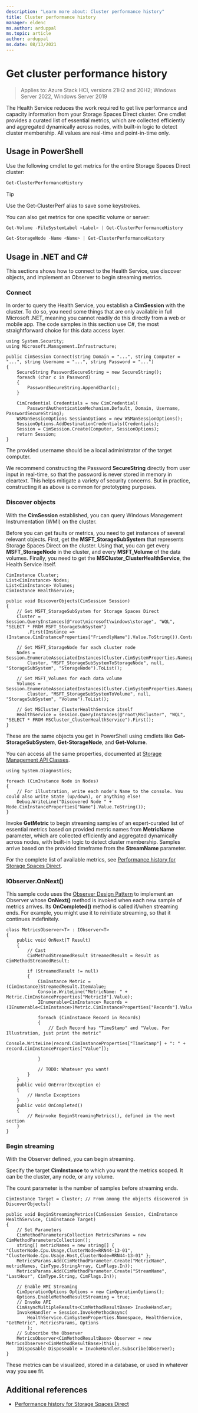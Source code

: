 ```yaml
---
description: "Learn more about: Cluster performance history"
title: Cluster performance history
manager: eldenc
ms.author: arduppal
ms.topic: article
author: arduppal
ms.date: 08/13/2021
---
```


# Get cluster performance history

> Applies to: Azure Stack HCI, versions 21H2 and 20H2; Windows Server 2022, Windows Server 2019

The Health Service reduces the work required to get live performance and capacity information from your Storage Spaces Direct cluster. One cmdlet provides a curated list of essential metrics, which are collected efficiently and aggregated dynamically across nodes, with built-in logic to detect cluster membership. All values are real-time and point-in-time only.

## Usage in PowerShell
Use the following cmdlet to get metrics for the entire Storage Spaces Direct cluster:

```PowerShell
Get-ClusterPerformanceHistory
```

>[!TIP]
 > Use the Get-ClusterPerf alias to save some keystrokes.

You can also get metrics for one specific volume or server:

```PowerShell
Get-Volume -FileSystemLabel <Label> | Get-ClusterPerformanceHistory

Get-StorageNode -Name <Name> | Get-ClusterPerformanceHistory
```

## Usage in .NET and C#
This sections shows how to connect to the Health Service, use discover objects, and implement an Observer to begin streaming metrics.

### Connect
In order to query the Health Service, you establish a **CimSession** with the cluster. To do so, you need some things that are only available in full Microsoft .NET, meaning you cannot readily do this directly from a web or mobile app. The code samples in this section use C\#, the most straightforward choice for this data access layer.

```
using System.Security;
using Microsoft.Management.Infrastructure;

public CimSession Connect(string Domain = "...", string Computer = "...", string Username = "...", string Password = "...")
{
    SecureString PasswordSecureString = new SecureString();
    foreach (char c in Password)
    {
        PasswordSecureString.AppendChar(c);
    }

    CimCredential Credentials = new CimCredential(
        PasswordAuthenticationMechanism.Default, Domain, Username, PasswordSecureString);
    WSManSessionOptions SessionOptions = new WSManSessionOptions();
    SessionOptions.AddDestinationCredentials(Credentials);
    Session = CimSession.Create(Computer, SessionOptions);
    return Session;
}
```

The provided username should be a local administrator of the target computer.

We recommend constructing the Password **SecureString** directly from user input in real-time, so that the password is never stored in memory in cleartext. This helps mitigate a variety of security concerns. But in practice, constructing it as above is common for prototyping purposes.

### Discover objects
With the **CimSession** established, you can query Windows Management Instrumentation (WMI) on the cluster.

Before you can get faults or metrics, you need to get instances of several relevant objects. First, get the **MSFT\_StorageSubSystem** that represents Storage Spaces Direct on the cluster. Using that, you can get every **MSFT\_StorageNode** in the cluster, and every **MSFT\_Volume** of the data volumes. Finally, you need to get the **MSCluster\_ClusterHealthService**, the Health Service itself.

```
CimInstance Cluster;
List<CimInstance> Nodes;
List<CimInstance> Volumes;
CimInstance HealthService;

public void DiscoverObjects(CimSession Session)
{
    // Get MSFT_StorageSubSystem for Storage Spaces Direct
    Cluster = Session.QueryInstances(@"root\microsoft\windows\storage", "WQL", "SELECT * FROM MSFT_StorageSubSystem")
        .First(Instance => (Instance.CimInstanceProperties["FriendlyName"].Value.ToString()).Contains("Cluster"));

    // Get MSFT_StorageNode for each cluster node
    Nodes = Session.EnumerateAssociatedInstances(Cluster.CimSystemProperties.Namespace,
        Cluster, "MSFT_StorageSubSystemToStorageNode", null, "StorageSubSystem", "StorageNode").ToList();

    // Get MSFT_Volumes for each data volume
    Volumes = Session.EnumerateAssociatedInstances(Cluster.CimSystemProperties.Namespace,
        Cluster, "MSFT_StorageSubSystemToVolume", null, "StorageSubSystem", "Volume").ToList();

    // Get MSCluster_ClusterHealthService itself
    HealthService = session.QueryInstances(@"root\MSCluster", "WQL", "SELECT * FROM MSCluster_ClusterHealthService").First();
}
```

These are the same objects you get in PowerShell using cmdlets like **Get-StorageSubSystem**, **Get-StorageNode**, and **Get-Volume**.

You can access all the same properties, documented at [Storage Management API Classes](/previous-versions/windows/desktop/stormgmt/storage-management-api-classes).

```
using System.Diagnostics;

foreach (CimInstance Node in Nodes)
{
    // For illustration, write each node's Name to the console. You could also write State (up/down), or anything else!
    Debug.WriteLine("Discovered Node " + Node.CimInstanceProperties["Name"].Value.ToString());
}
```

Invoke **GetMetric** to begin streaming samples of an expert-curated list of essential metrics based on provided metric names from **MetricName** parameter, which are collected efficiently and aggregated dynamically across nodes, with built-in logic to detect cluster membership. Samples arrive based on the provided timeframe from the **StreamName** parameter.

For the complete list of available metrics, see [Performance history for Storage Spaces Direct](/windows-server/storage/storage-spaces/performance-history).

### IObserver.OnNext()
This sample code uses the [Observer Design Pattern](/dotnet/standard/events/observer-design-pattern) to implement an Observer whose **OnNext()** method is invoked when each new sample of metrics arrives. Its **OnCompleted()** method is called if/when streaming ends. For example, you might use it to reinitiate streaming, so that it continues indefinitely.

```
class MetricsObserver<T> : IObserver<T>
{
    public void OnNext(T Result)
    {
        // Cast
        CimMethodStreamedResult StreamedResult = Result as CimMethodStreamedResult;

        if (StreamedResult != null)
        {
            CimInstance Metric = (CimInstance)StreamedResult.ItemValue;
            Console.WriteLine("MetricName: " + Metric.CimInstanceProperties["MetricId"].Value);
            IEnumerable<CimInstance> Records = (IEnumerable<CimInstance>)Metric.CimInstanceProperties["Records"].Value;

            foreach (CimInstance Record in Records)
            {
                // Each Record has "TimeStamp" and "Value. For Illustration, just print the metric"
                Console.WriteLine(record.CimInstanceProperties["TimeStamp"] + ": " + record.CimInstanceProperties["Value"]);

            }

            // TODO: Whatever you want!
        }
    }
    public void OnError(Exception e)
    {
        // Handle Exceptions
    }
    public void OnCompleted()
    {
        // Reinvoke BeginStreamingMetrics(), defined in the next section
    }
}
```

### Begin streaming
With the Observer defined, you can begin streaming.

Specify the target **CimInstance** to which you want the metrics scoped. It can be the cluster, any node, or any volume.

The count parameter is the number of samples before streaming ends.

```
CimInstance Target = Cluster; // From among the objects discovered in DiscoverObjects()

public void BeginStreamingMetrics(CimSession Session, CimInstance HealthService, CimInstance Target)
{
    // Set Parameters
    CimMethodParametersCollection MetricsParams = new CimMethodParametersCollection();
    string[] metricNames = new string[] { "ClusterNode.Cpu.Usage,ClusterNode=RRN44-13-01", "ClusterNode.Cpu.Usage.Host,ClusterNode=RRN44-13-01" };
    MetricsParams.Add(CimMethodParameter.Create("MetricName", metricNames, CimType.StringArray, CimFlags.In));
    MetricsParams.Add(CimMethodParameter.Create("StreamName", "LastHour", CimType.String, CimFlags.In));

    // Enable WMI Streaming
    CimOperationOptions Options = new CimOperationOptions();
    Options.EnableMethodResultStreaming = true;
    // Invoke API
    CimAsyncMultipleResults<CimMethodResultBase> InvokeHandler;
    InvokeHandler = Session.InvokeMethodAsync(
        HealthService.CimSystemProperties.Namespace, HealthService, "GetMetric", MetricsParams, Options
        );
    // Subscribe the Observer
    MetricsObserver<CimMethodResultBase> Observer = new MetricsObserver<CimMethodResultBase>(this);
    IDisposable Disposeable = InvokeHandler.Subscribe(Observer);
}
```

These metrics can be visualized, stored in a database, or used in whatever way you see fit.

## Additional references
- [Performance history for Storage Spaces Direct](/windows-server/storage/storage-spaces/performance-history)
